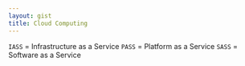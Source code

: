 ```yaml
---
layout: gist
title: Cloud Computing
---
```


`IASS` = Infrastructure as a Service
`PASS` = Platform as a Service
`SASS` = Software as a Service
